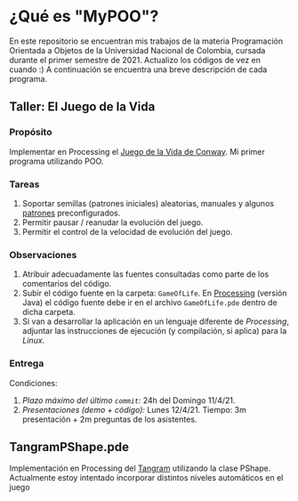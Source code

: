 # ¿Qué es "MyPOO"?

En este repositorio se encuentran mis trabajos de la materia Programación Orientada a Objetos de
la Universidad Nacional de Colombia, cursada durante el primer semestre de 2021. Actualizo los
códigos de vez en cuando :) A continuación se encuentra una breve descripción de cada programa.

## Taller: El Juego de la Vida

### Propósito

Implementar en Processing el [Juego de la Vida de Conway](https://en.wikipedia.org/wiki/Conway%27s_Game_of_Life). Mi primer programa utilizando POO.

### Tareas

1. Soportar semillas (patrones iniciales) aleatorias, manuales y algunos [patrones](https://en.wikipedia.org/wiki/Conway's_Game_of_Life#Examples_of_patterns) preconfigurados.
2. Permitir pausar / reanudar la evolución del juego.
3. Permitir el control de la velocidad de evolución del juego.

### Observaciones

1. Atribuir adecuadamente las fuentes consultadas como parte de los comentarios del código.
2. Subir el código fuente en la carpeta: `GameOfLife`. En [Processing](https://processing.org) (versión Java) el código fuente debe ir en el archivo `GameOfLife.pde` dentro de dicha carpeta.
3. Si van a desarrollar la aplicación en un lenguaje diferente de *Processing*, adjuntar las instrucciones de ejecución (y compilación, si aplica) para la *Linux*.

### Entrega

Condiciones:

1. _Plazo máximo del último `commit`:_ 24h del Domingo 11/4/21.
2. _Presentaciones (demo + código):_ Lunes 12/4/21. Tiempo: 3m presentación +  2m preguntas de los asistentes.

## TangramPShape.pde

Implementación en Processing del [Tangram](https://es.wikipedia.org/wiki/Tangram) utilizando la clase PShape. Actualmente
estoy intentado incorporar distintos niveles automáticos en el juego
